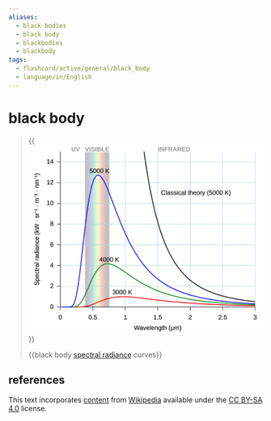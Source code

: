 ```yaml
---
aliases:
  - black bodies
  - black body
  - blackbodies
  - blackbody
tags:
  - flashcard/active/general/black_body
  - language/in/English
---
```


# black body

> {{![black body spectral radiance curves](../archives/Wikimedia%20Commons/Black%20body.svg)}}
>
> {{black body [spectral radiance](spectral%20radiance.md) curves}}

## references

This text incorporates [content](https://en.wikipedia.org/wiki/black_body) from [Wikipedia](Wikipedia.md) available under the [CC BY-SA 4.0](https://creativecommons.org/licenses/by-sa/4.0/) license.
